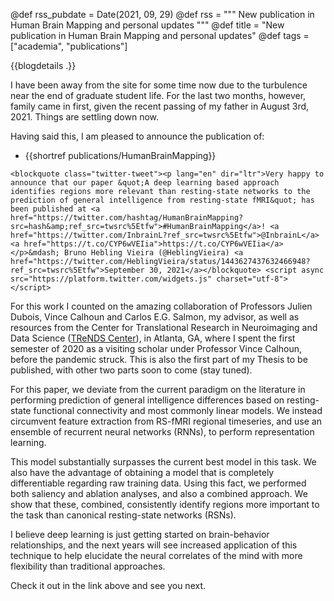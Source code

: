 @def rss_pubdate = Date(2021, 09, 29)
@def rss = """ New publication in Human Brain Mapping and personal updates """
@def title = "New publication in Human Brain Mapping and personal updates"
@def tags = ["academia", "publications"]

{{blogdetails .}}

I have been away from the site for some time now due to the turbulence near the end of graduate student life.
For the last two months, however, family came in first, given the recent passing of my father in August 3rd, 2021.
Things are settling down now.

Having said this, I am pleased to announce the publication of:

- {{shortref publications/HumanBrainMapping}}

~~~
<blockquote class="twitter-tweet"><p lang="en" dir="ltr">Very happy to announce that our paper &quot;A deep learning based approach identifies regions more relevant than resting-state networks to the prediction of general intelligence from resting-state fMRI&quot; has been published at <a href="https://twitter.com/hashtag/HumanBrainMapping?src=hash&amp;ref_src=twsrc%5Etfw">#HumanBrainMapping</a>! <a href="https://twitter.com/InbrainL?ref_src=twsrc%5Etfw">@InbrainL</a><a href="https://t.co/CYP6wVEIia">https://t.co/CYP6wVEIia</a></p>&mdash; Bruno Hebling Vieira (@HeblingVieira) <a href="https://twitter.com/HeblingVieira/status/1443627437632466948?ref_src=twsrc%5Etfw">September 30, 2021</a></blockquote> <script async src="https://platform.twitter.com/widgets.js" charset="utf-8"></script>
~~~

For this work I counted on the amazing collaboration of Professors Julien Dubois, Vince Calhoun and Carlos E.G. Salmon, my advisor, as well as resources from the Center for Translational Research in Neuroimaging and Data Science ([TReNDS Center](https://trendscenter.org)), in Atlanta, GA, where I spent the first semester of 2020 as a visiting scholar under Professor Vince Calhoun, before the pandemic struck.
This is also the first part of my Thesis to be published, with other two parts soon to come (stay tuned).

For this paper, we deviate from the current paradigm on the literature in performing prediction of general intelligence differences based on resting-state functional connectivity and most commonly linear models.
We instead circumvent feature extraction from RS-fMRI regional timeseries, and use an ensemble of recurrent neural networks (RNNs), to perform representation learning.

This model substantially surpasses the current best model in this task.
We also have the advantage of obtaining a model that is completely differentiable regarding raw training data.
Using this fact, we performed both saliency and ablation analyses, and also a combined approach.
We show that these, combined, consistently identify regions more important to the task than canonical resting-state networks (RSNs).

I believe deep learning is just getting started on brain-behavior relationships, and the next years will see increased application of this technique to help elucidate the neural correlates of the mind with more flexibility than traditional approaches.

Check it out in the link above and see you next.